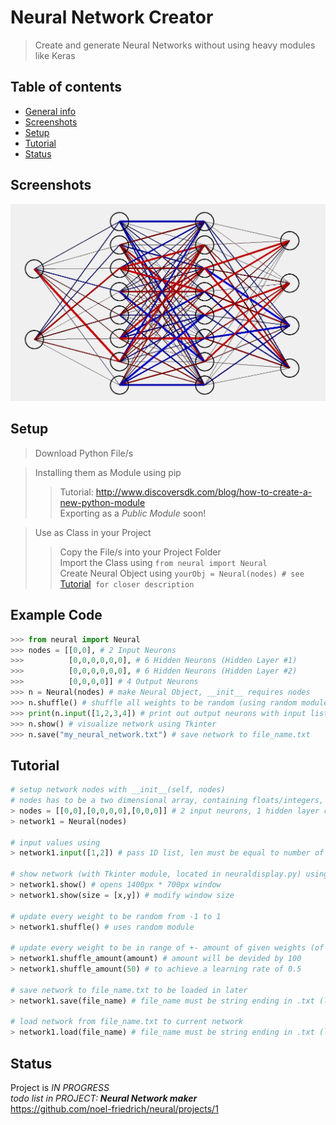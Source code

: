 # Neural Network Creator
> Create and generate Neural Networks without using heavy modules like Keras

## Table of contents
* [General info](#general-info)
* [Screenshots](#screenshots)
* [Setup](#setup)
* [Tutorial](#tutorial)
* [Status](#status)

## Screenshots
![Example screenshot](https://github.com/noel-friedrich/neural/blob/main/neural2884.PNG "Tkinter Visualization of Neural Network")

## Setup
> Download Python File/s  

> Installing them as Module using pip  
>> Tutorial: http://www.discoversdk.com/blog/how-to-create-a-new-python-module  
>> Exporting as a _Public Module_ soon!

> Use as Class in your Project
>> Copy the File/s into your Project Folder  
>> Import the Class using `from neural import Neural`  
>> Create Neural Object using `yourObj = Neural(nodes) # see `[Tutorial](#tutorial)` for closer description`

## Example Code
```python
>>> from neural import Neural
>>> nodes = [[0,0], # 2 Input Neurons
>>>          [0,0,0,0,0,0], # 6 Hidden Neurons (Hidden Layer #1)
>>>          [0,0,0,0,0,0], # 6 Hidden Neurons (Hidden Layer #2)
>>>          [0,0,0,0]] # 4 Output Neurons
>>> n = Neural(nodes) # make Neural Object, __init__ requires nodes
>>> n.shuffle() # shuffle all weights to be random (using random module)
>>> print(n.input([1,2,3,4]) # print out output neurons with input list
>>> n.show() # visualize network using Tkinter
>>> n.save("my_neural_network.txt") # save network to file_name.txt
```
## Tutorial
```python
# setup network nodes with __init__(self, nodes)
# nodes has to be a two dimensional array, containing floats/integers, representing nodes  
> nodes = [[0,0],[0,0,0,0],[0,0,0]] # 2 input neurons, 1 hidden layer containing 4 neurons, 3 output neurons
> network1 = Neural(nodes)

# input values using  
> network1.input([1,2]) # pass 1D list, len must be equal to number of input neurons

# show network (with Tkinter module, located in neuraldisplay.py) using  
> network1.show() # opens 1400px * 700px window
> network1.show(size = [x,y]) # modify window size

# update every weight to be random from -1 to 1  
> network1.shuffle() # uses random module

# update every weight to be in range of +- amount of given weights (of another neural network)
> network1.shuffle_amount(amount) # amount will be devided by 100
> network1.shuffle_amount(50) # to achieve a learning rate of 0.5

# save network to file_name.txt to be loaded in later 
> network1.save(file_name) # file_name must be string ending in .txt (located in same directory)

# load network from file_name.txt to current network  
> network1.load(file_name) # file_name must be string ending in .txt (located in same directory)
```
## Status
Project is _IN PROGRESS_  
_todo list in PROJECT: __Neural Network maker___  
https://github.com/noel-friedrich/neural/projects/1
